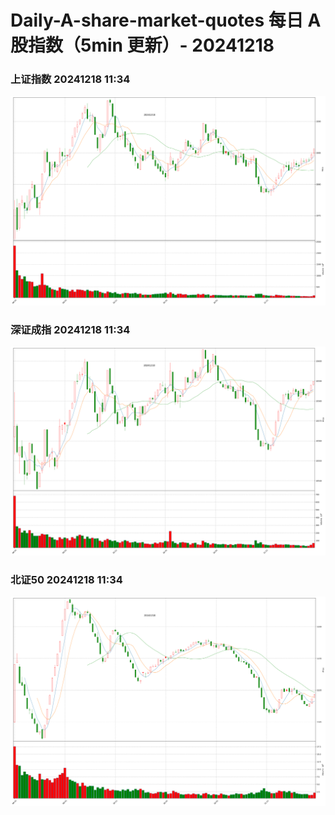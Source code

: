 
# Daily-A-share-market-quotes 每日 A 股指数（5min 更新）- 20241218

### 上证指数 20241218 11:34
![](./fig/2024/12/20241218-sh000001.png)

### 深证成指 20241218 11:34
![](./fig/2024/12/20241218-sz399001.png)

### 北证50 20241218 11:34
![](./fig/2024/12/20241218-bj899050.png)
